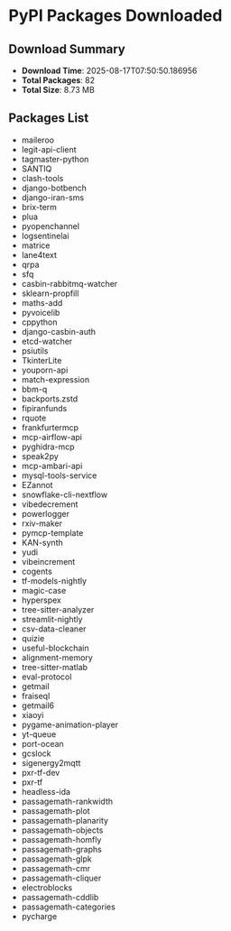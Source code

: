 # PyPI Packages Downloaded

## Download Summary
- **Download Time**: 2025-08-17T07:50:50.186956
- **Total Packages**: 82
- **Total Size**: 8.73 MB

## Packages List
- maileroo
- legit-api-client
- tagmaster-python
- SANTIQ
- clash-tools
- django-botbench
- django-iran-sms
- brix-term
- plua
- pyopenchannel
- logsentinelai
- matrice
- lane4text
- qrpa
- sfq
- casbin-rabbitmq-watcher
- sklearn-propfill
- maths-add
- pyvoicelib
- cppython
- django-casbin-auth
- etcd-watcher
- psiutils
- TkinterLite
- youporn-api
- match-expression
- bbm-q
- backports.zstd
- fipiranfunds
- rquote
- frankfurtermcp
- mcp-airflow-api
- pyghidra-mcp
- speak2py
- mcp-ambari-api
- mysql-tools-service
- EZannot
- snowflake-cli-nextflow
- vibedecrement
- powerlogger
- rxiv-maker
- pymcp-template
- KAN-synth
- yudi
- vibeincrement
- cogents
- tf-models-nightly
- magic-case
- hyperspex
- tree-sitter-analyzer
- streamlit-nightly
- csv-data-cleaner
- quizie
- useful-blockchain
- alignment-memory
- tree-sitter-matlab
- eval-protocol
- getmail
- fraiseql
- getmail6
- xiaoyi
- pygame-animation-player
- yt-queue
- port-ocean
- gcslock
- sigenergy2mqtt
- pxr-tf-dev
- pxr-tf
- headless-ida
- passagemath-rankwidth
- passagemath-plot
- passagemath-planarity
- passagemath-objects
- passagemath-homfly
- passagemath-graphs
- passagemath-glpk
- passagemath-cmr
- passagemath-cliquer
- electroblocks
- passagemath-cddlib
- passagemath-categories
- pycharge
